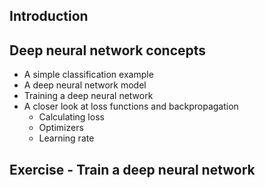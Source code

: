 ## Introduction
## Deep neural network concepts
  - A simple classification example
  - A deep neural network model
  - Training a deep neural network
  - A closer look at loss functions and backpropagation
    - Calculating loss
    - Optimizers
    - Learning rate
## Exercise - Train a deep neural network
